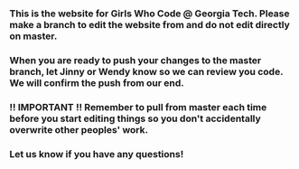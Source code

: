 ### This is the website for Girls Who Code @ Georgia Tech. Please make a branch to edit the website from and do not edit directly on master.
### When you are ready to push your changes to the master branch, let Jinny or Wendy know so we can review you code. We will confirm the push from our end.
### !! IMPORTANT !! Remember to pull from master each time before you start editing things so you don't accidentally overwrite other peoples' work.
### Let us know if you have any questions!
